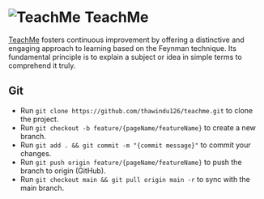 # <div style="display:flex; align-items:center; column-gap: 8px;">![TeachMe](https://teachme-app.vercel.app/favicon-32x32.png "TeachMe") TeachMe</div>

[TeachMe](https://teachme-app.vercel.app) fosters continuous improvement by offering a distinctive and engaging approach to learning based on the Feynman technique. Its fundamental principle is to explain a subject or idea in simple terms to comprehend it truly.

## Git

- Run `git clone https://github.com/thawindu126/teachme.git` to clone the project.
- Run `git checkout -b feature/{pageName/featureName}` to create a new branch.
- Run `git add . && git commit -m "{commit message}"` to commit your changes.
- Run `git push origin feature/{pageName/featureName}` to push the branch to origin (GitHub).
- Run `git checkout main && git pull origin main -r` to sync with the main branch.
